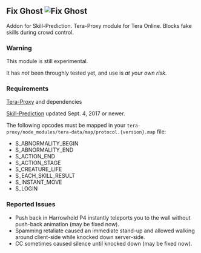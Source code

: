## Fix Ghost ![Fix Ghost](https://cdn.discordapp.com/emojis/316459407129051138.png "Fix Ghost")
Addon for Skill-Prediction. Tera-Proxy module for Tera Online. Blocks fake skills during crowd control.
### Warning
This module is still experimental.

It has *not* been throughly tested yet, and use is *at your own risk*.
### Requirements
[Tera-Proxy](https://github.com/meishuu/tera-proxy) and dependencies

[Skill-Prediction](https://github.com/pinkipi/skill-prediction) updated Sept. 4, 2017 or newer.

The following opcodes must be mapped in your `tera-proxy/node_modules/tera-data/map/protocol.{version}.map` file:
* S_ABNORMALITY_BEGIN
* S_ABNORMALITY_END
* S_ACTION_END
* S_ACTION_STAGE
* S_CREATURE_LIFE
* S_EACH_SKILL_RESULT
* S_INSTANT_MOVE
* S_LOGIN
### Reported Issues
* Push back in Harrowhold P4 instantly teleports you to the wall without push-back animation (may be fixed now).
* Spamming retaliate caused an immediate stand-up and allowed walking around client-side while knocked down server-side.
* CC sometimes caused silence until knocked down (may be fixed now).
